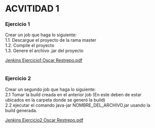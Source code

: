 # ACVITIDAD 1 <br>

### Ejercicio 1 <br>
Crear un job que haga lo siguiente:<br>
1.1. Descargue el proyecto de la rama master<br>
1.2. Compile el proyecto<br>
1.3. Genere el archivo .jar del proyecto<br>

[Jenkins Ejercicio1 Oscar Restrepo.pdf](https://github.com/oarestrepo-Globant/CI-CD/files/9923029/Jenkins.Ejercicio1.Oscar.Restrepo.pdf)<br><br>

### Ejercicio 2 <br>
Crear un segundo job que haga lo siguiente:<br>
2.1 Tomar la build creada en el anterior job (En este deben de estar ubicados en la carpeta donde se generó la build)<br>
2.2 ejecutar el comando java-jar NOMBRE_DEL_ARCHIVO.jar usando la build generada.<br>

[Jenkins Ejercicio2 Oscar Restrepo.pdf](https://github.com/oarestrepo-Globant/CI-CD/files/9923031/Jenkins.Ejercicio2.Oscar.Restrepo.pdf)
